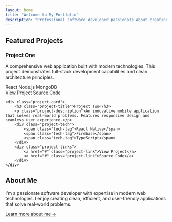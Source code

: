 ```yaml
---
layout: home
title: "Welcome to My Portfolio"
description: "Professional software developer passionate about creating innovative solutions."
---
```


## Featured Projects

<div class="project-grid">
    <div class="project-card">
        <h3 class="project-title">Project One</h3>
        <p class="project-description">A comprehensive web application built with modern technologies. This project demonstrates full-stack development capabilities and clean architecture principles.</p>
        <div class="project-tech">
            <span class="tech-tag">React</span>
            <span class="tech-tag">Node.js</span>
            <span class="tech-tag">MongoDB</span>
        </div>
        <div class="project-links">
            <a href="#" class="project-link">View Project</a>
            <a href="#" class="project-link">Source Code</a>
        </div>
    </div>
    
    <div class="project-card">
        <h3 class="project-title">Project Two</h3>
        <p class="project-description">An innovative mobile application that solves real-world problems. Features responsive design and seamless user experience.</p>
        <div class="project-tech">
            <span class="tech-tag">React Native</span>
            <span class="tech-tag">Firebase</span>
            <span class="tech-tag">TypeScript</span>
        </div>
        <div class="project-links">
            <a href="#" class="project-link">View Project</a>
            <a href="#" class="project-link">Source Code</a>
        </div>
    </div>
</div>

## About Me

I'm a passionate software developer with expertise in modern web technologies. I enjoy creating clean, efficient, and user-friendly applications that solve real-world problems.

<a href="/about/" class="project-link">Learn more about me →</a>